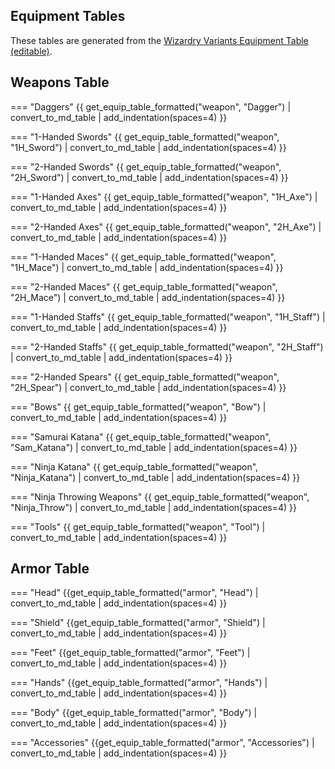 ## Equipment Tables

These tables are generated from the [Wizardry Variants Equipment Table (editable)](https://docs.google.com/spreadsheets/d/1j9gmngMUitaMAESlcCNeWJ5vAdMo_-yo8KkPxiMr1ZY/edit).

## Weapons Table
=== "Daggers"
   {{ get_equip_table_formatted("weapon", "Dagger") | convert_to_md_table | add_indentation(spaces=4) }}

=== "1-Handed Swords"
   {{ get_equip_table_formatted("weapon", "1H_Sword") | convert_to_md_table | add_indentation(spaces=4) }}

=== "2-Handed Swords"
   {{ get_equip_table_formatted("weapon", "2H_Sword") | convert_to_md_table | add_indentation(spaces=4) }}

=== "1-Handed Axes"
   {{ get_equip_table_formatted("weapon", "1H_Axe") | convert_to_md_table | add_indentation(spaces=4) }}

=== "2-Handed Axes"
   {{ get_equip_table_formatted("weapon", "2H_Axe") | convert_to_md_table | add_indentation(spaces=4) }}

=== "1-Handed Maces"
   {{ get_equip_table_formatted("weapon", "1H_Mace") | convert_to_md_table | add_indentation(spaces=4) }}

=== "2-Handed Maces"
   {{ get_equip_table_formatted("weapon", "2H_Mace") | convert_to_md_table | add_indentation(spaces=4) }}

=== "1-Handed Staffs"
   {{ get_equip_table_formatted("weapon", "1H_Staff") | convert_to_md_table | add_indentation(spaces=4) }}

=== "2-Handed Staffs"
   {{ get_equip_table_formatted("weapon", "2H_Staff") | convert_to_md_table | add_indentation(spaces=4) }}

=== "2-Handed Spears"
   {{ get_equip_table_formatted("weapon", "2H_Spear") | convert_to_md_table | add_indentation(spaces=4) }}

=== "Bows"
   {{ get_equip_table_formatted("weapon", "Bow") | convert_to_md_table | add_indentation(spaces=4) }}

=== "Samurai Katana"
   {{ get_equip_table_formatted("weapon", "Sam_Katana") | convert_to_md_table | add_indentation(spaces=4) }}

=== "Ninja Katana"
   {{ get_equip_table_formatted("weapon", "Ninja_Katana") | convert_to_md_table | add_indentation(spaces=4) }}

=== "Ninja Throwing Weapons"
   {{ get_equip_table_formatted("weapon", "Ninja_Throw") | convert_to_md_table | add_indentation(spaces=4) }}

=== "Tools"
   {{ get_equip_table_formatted("weapon", "Tool") | convert_to_md_table | add_indentation(spaces=4) }}

## Armor Table

=== "Head"
   {{get_equip_table_formatted("armor", "Head") | convert_to_md_table | add_indentation(spaces=4) }}

=== "Shield"
   {{get_equip_table_formatted("armor", "Shield") | convert_to_md_table | add_indentation(spaces=4) }}

=== "Feet"
   {{get_equip_table_formatted("armor", "Feet") | convert_to_md_table | add_indentation(spaces=4) }}

=== "Hands"
   {{get_equip_table_formatted("armor", "Hands") | convert_to_md_table | add_indentation(spaces=4) }}

=== "Body"
   {{get_equip_table_formatted("armor", "Body") | convert_to_md_table | add_indentation(spaces=4) }}

=== "Accessories"
   {{get_equip_table_formatted("armor", "Accessories") | convert_to_md_table | add_indentation(spaces=4) }}



















